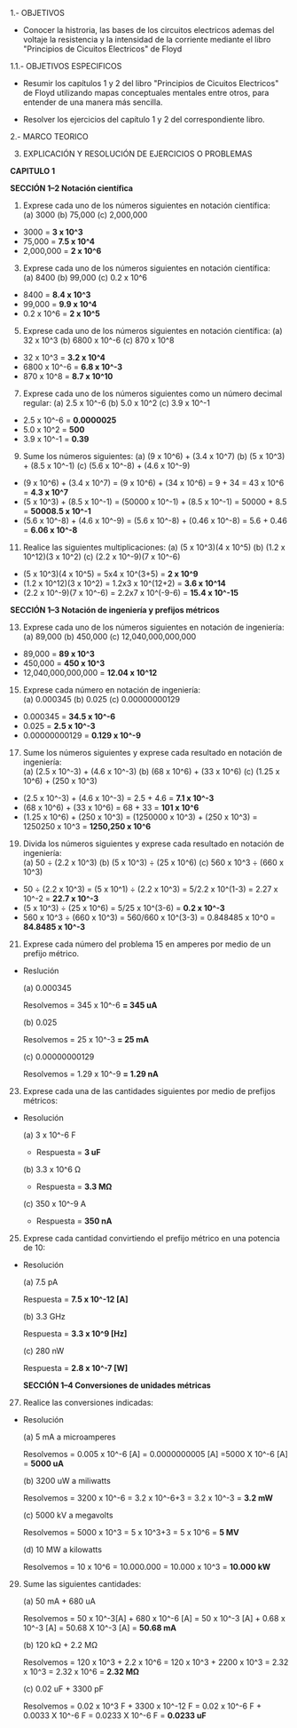 1.- OBJETIVOS 

* Conocer la histroria, las bases de los circuitos electricos ademas del voltaje la resistencia y la intensidad de la corriente mediante el libro "Principios de Cicuitos Electricos" de Floyd

1.1.- OBJETIVOS ESPECIFICOS

* Resumir los capítulos 1 y 2 del libro "Principios de Cicuitos Electricos" de Floyd utilizando mapas conceptuales mentales entre otros, para entender de una manera más sencilla.

* Resolver los ejercicios del capítulo 1 y 2 del correspondiente libro.

2.- MARCO TEORICO





3. EXPLICACIÓN Y RESOLUCIÓN DE EJERCICIOS O PROBLEMAS

**CAPITULO 1**

**SECCIÓN 1–2 Notación científica**

1) Exprese cada uno de los números siguientes en notación científica:                                                                                                                
  (a) 3000  (b) 75,000  (c) 2,000,000 
	
* 3000 = **3 x 10^3**
* 75,000 = **7.5 x 10^4**
* 2,000,000 = **2 x 10^6**	
	
3. Exprese cada uno de los números siguientes en notación científica:                                                                                                                 
(a) 8400 (b) 99,000 (c) 0.2 x 10^6

* 8400 = **8.4 x 10^3**
* 99,000 = **9.9 x 10^4**
* 0.2 x 10^6 = **2 x 10^5**

5. Exprese cada uno de los números siguientes en notación científica:                                                                                                              (a) 32 x 10^3 (b) 6800 x 10^-6 (c) 870 x 10^8 

* 32 x 10^3 = **3.2 x 10^4**
* 6800 x 10^-6 = **6.8 x 10^-3**
* 870 x 10^8 = **8.7 x 10^10**

7. Exprese cada uno de los números siguientes como un número decimal regular:                                                                                                      (a) 2.5 x 10^-6 (b) 5.0 x 10^2 (c) 3.9 x 10^-1

* 2.5 x 10^-6 = **0.0000025**
* 5.0 x 10^2 = **500**
* 3.9 x 10^-1 = **0.39**

9. Sume los números siguientes:                                                                                                                                                    (a) (9 x 10^6) + (3.4 x 10^7) (b) (5 x 10^3) + (8.5 x 10^-1) (c) (5.6 x 10^-8) + (4.6 x 10^-9)

* (9 x 10^6) + (3.4 x 10^7) = (9 x 10^6) + (34 x 10^6) = 9 + 34 = 43 x 10^6 = **4.3 x 10^7**
* (5 x 10^3) + (8.5 x 10^-1) = (50000 x 10^-1) + (8.5 x 10^-1) = 50000 + 8.5 = **50008.5 x 10^-1**
* (5.6 x 10^-8) + (4.6 x 10^-9) = (5.6 x 10^-8) + (0.46 x 10^-8) = 5.6 + 0.46 = **6.06 x 10^-8**

11. Realice las siguientes multiplicaciones:                                                                                                                                        (a) (5 x 10^3)(4 x 10^5) (b) (1.2 x 10^12)(3 x 10^2) (c) (2.2 x 10^-9)(7 x 10^-6)

* (5 x 10^3)(4 x 10^5) = 5x4 x 10^(3+5) = **2 x 10^9**
* (1.2 x 10^12)(3 x 10^2) = 1.2x3 x 10^(12+2) = **3.6 x 10^14**
* (2.2 x 10^-9)(7 x 10^-6) = 2.2x7 x 10^(-9-6) = **15.4 x 10^-15**

**SECCIÓN 1–3 Notación de ingeniería y prefijos métricos**

13. Exprese cada uno de los números siguientes en notación de ingeniería:                                                                                                         
(a) 89,000 (b) 450,000 (c) 12,040,000,000,000

* 89,000 = **89 x 10^3**
* 450,000 = **450 x 10^3**
* 12,040,000,000,000 = **12.04 x 10^12**

15. Exprese cada número en notación de ingeniería:                                                                                                                                 
(a) 0.000345 (b) 0.025 (c) 0.00000000129

* 0.000345 = **34.5 x 10^-6**
* 0.025 = **2.5 x 10^-3**
* 0.00000000129 = **0.129 x 10^-9**

17. Sume los números siguientes y exprese cada resultado en notación de ingeniería:                                                                                         
(a) (2.5 x 10^-3) + (4.6 x 10^-3) (b) (68 x 10^6) + (33 x 10^6) (c) (1.25 x 10^6) + (250 x 10^3)

* (2.5 x 10^-3) + (4.6 x 10^-3) = 2.5 + 4.6 = **7.1 x 10^-3**
* (68 x 10^6) + (33 x 10^6) = 68 + 33 = **101 x 10^6**
* (1.25 x 10^6) + (250 x 10^3) = (1250000 x 10^3) + (250 x 10^3) = 1250250 x 10^3 = **1250,250 x 10^6**

19. Divida los números siguientes y exprese cada resultado en notación de ingeniería:                                                                                       
(a) 50 ÷ (2.2 x 10^3) (b) (5 x 10^3) ÷ (25 x 10^6) (c) 560 x 10^3 ÷ (660 x 10^3)

* 50 ÷ (2.2 x 10^3) = (5 x 10^1) ÷ (2.2 x 10^3) = 5/2.2 x 10^(1-3) = 2.27 x 10^-2 = **22.7 x 10^-3**
* (5 x 10^3) ÷ (25 x 10^6) = 5/25 x 10^(3-6) = **0.2 x 10^-3**
* 560 x 10^3 ÷ (660 x 10^3) = 560/660 x 10^(3-3) = 0.848485 x 10^0 = **84.8485 x 10^-3**

21. Exprese cada número del problema 15 en amperes por medio de un prefijo métrico.
* Reslución

    (a) 0.000345
    
    Resolvemos = 345 x 10^-6
     **= 345 uA**
             
    (b) 0.025
    
   Resolvemos = 25 x 10^-3
    **= 25 mA**
    
    (c) 0.00000000129
    
   Resolvemos = 1.29 x 10^-9
    **= 1.29 nA**
    
23. Exprese cada una de las cantidades siguientes por medio de prefijos métricos:
* Resolución

    (a) 3 x 10^-6 F
    
    * Respuesta = **3  uF**
     
    (b) 3.3 x 10^6 Ω
    
   * Respuesta = **3.3 MΩ**
    
    (c) 350 x 10^-9 A
    
   * Respuesta = **350 nA**
    
25. Exprese cada cantidad convirtiendo el prefijo métrico en una potencia de 10:
* Resolución

    (a) 7.5 pA
    
   Respuesta = **7.5 x 10^-12 [A]**
    
    (b) 3.3 GHz
    
   Respuesta = **3.3 x 10^9 [Hz]**
    
    (c) 280 nW
    
   Respuesta = **2.8 x 10^-7 [W]**
    
   **SECCIÓN 1–4 Conversiones de unidades métricas**
    
27. Realice las conversiones indicadas:
* Resolución

    (a) 5 mA a microamperes
    
    Resolvemos = 0.005 x 10^-6 [A]
    = 0.0000000005 [A]
    =5000 X 10^-6 [A]
    = **5000 uA**
        	
    (b) 3200 uW a miliwatts
    
    Resolvemos = 3200 x 10^-6 
    = 3.2 x 10^-6+3
    = 3.2 x 10^-3
    = **3.2 mW** 
    
    (c) 5000 kV a megavolts
    
    Resolvemos = 5000 x 10^3
    = 5 x 10^3+3
    = 5 x 10^6
    = **5 MV**
       
    (d) 10 MW a kilowatts 
    
    Resolvemos = 10 x 10^6
    = 10.000.000
    = 10.000 x 10^3
    = **10.000 kW**
29. Sume las siguientes cantidades:

    (a) 50 mA + 680 uA

    Resolvemos = 50 x 10^-3[A] + 680 x 10^-6 [A]
    = 50 x 10^-3 [A] + 0.68 x 10^-3 [A]
    = 50.68 X 10^-3 [A]
    = **50.68 mA**

    (b) 120 kΩ + 2.2 MΩ

    Resolvemos = 120 x 10^3 + 2.2 x 10^6
    = 120 x 10^3 + 2200 x 10^3
    = 2.32 x 10^3
    = 2.32 x 10^6
    = **2.32 MΩ**

    (c) 0.02 uF + 3300 pF

    Resolvemos = 0.02 x 10^3 F + 3300 x 10^-12 F
    = 0.02 x 10^-6 F + 0.0033 X 10^-6 F
    = 0.0233 X 10^-6 F
    = **0.0233 uF**




